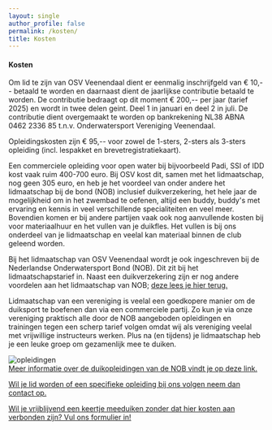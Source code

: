 ```yaml
---
layout: single
author_profile: false
permalink: /kosten/
title: Kosten
---
```


#### Kosten
Om lid te zijn van OSV Veenendaal dient er eenmalig inschrijfgeld van € 10,-- betaald te worden en daarnaast dient de jaarlijkse contributie betaald te worden. De contributie bedraagt op dit moment € 200,-- per jaar (tarief 2025) en wordt in twee delen geint. Deel 1 in januari en deel 2 in juli. De contributie dient overgemaakt te worden op bankrekening NL38 ABNA 0462 2336 85 t.n.v. Onderwatersport Vereniging Veenendaal.  
  
Opleidingskosten zijn € 95,-- voor zowel de 1-sters, 2-sters als 3-sters opleiding (incl. lespakket en brevetregistratiekaart).  

Een commerciele opleiding voor open water bij bijvoorbeeld Padi, SSI of IDD kost vaak ruim 400-700 euro.
Bij OSV kost dit, samen met het lidmaatschap, nog geen 305 euro, en heb je het voordeel van onder andere het lidmaatschap bij de bond (NOB) inclusief duikverzekering, het hele jaar de mogelijkheid om in het zwembad te oefenen, altijd een buddy, buddy's met ervaring en kennis in veel verschillende specialiteiten en veel meer.
Bovendien komen er bij andere partijen vaak ook nog aanvullende kosten bij voor materiaalhuur en het vullen van je duikfles. Het vullen is bij ons onderdeel van je lidmaatschap en veelal kan materiaal binnen de club geleend worden. 

Bij het lidmaatschap van OSV Veenendaal wordt je ook ingeschreven bij de Nederlandse Onderwatersport Bond (NOB). Dit zit bij het lidmaatschapstarief in. Naast een duikverzekering zijn er nog andere voordelen aan het lidmaatschap van NOB; [deze lees je hier terug.](https://onderwatersport.org/de-nob/ledenvoordeel/ledenvoordeel-onderwatersporters/)  
  
Lidmaatschap van een vereniging is veelal een goedkopere manier om de duiksport te boefenen dan via een commerciele partij. Zo kun je via onze vereniging praktisch alle door de NOB aangeboden opleidingen en trainingen tegen een scherp tarief volgen omdat wij als vereniging veelal met vrijwillige instructeurs werken. Plus na (en tijdens) je lidmaatschap heb je een leuke groep om gezamenlijk mee te duiken.  

![opleidingen](https://onderwatersport.org/wp-content/uploads/2023/12/opleidingen.jpg)  
[Meer informatie over de duikopleidingen van de NOB vindt je op deze link.](https://onderwatersport.org/voor-duikers/duikopleidingen/)  

[Wil je lid worden of een specifieke opleiding bij ons volgen neem dan contact op.](/contact/)  

[Wil je vrijblijvend een keertje meeduiken zonder dat hier kosten aan verbonden zijn? Vul ons formulier in!](https://forms.gle/m65W1JCuBNnB5Rjd8)   

